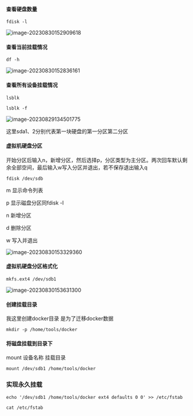 #### 查看硬盘数量 

```shell
fdisk -l
```

![image-20230830152909618](https://chunhui-a.oss-cn-nanjing.aliyuncs.com/typora/img/image-20230830152909618.png)

#### 查看当前挂载情况

```shell
df -h
```

![image-20230830152836161](https://chunhui-a.oss-cn-nanjing.aliyuncs.com/typora/img/image-20230830152836161.png)

#### 查看所有设备挂载情况

```
lsblk
```

```
lsblk -f
```

![image-20230829134501775](https://chunhui-a.oss-cn-nanjing.aliyuncs.com/typora/img/image-20230829134501775.png)

 这里sda1、2分别代表第一块硬盘的第一分区第二分区

#### 虚拟机硬盘分区

开始分区后输入n，新增分区，然后选择p，分区类型为主分区。两次回车默认剩余全部空间，最后输入w写入分区并退出，若不保存退出输入q

```shell
fdisk /dev/sdb
```

m    显示命令列表

p    显示磁盘分区同fdisk -l

n    新增分区

d    删除分区

w    写入并退出

![image-20230830153329360](https://chunhui-a.oss-cn-nanjing.aliyuncs.com/typora/img/image-20230830153329360.png)

#### 虚拟机硬盘分区格式化

```
mkfs.ext4 /dev/sdb1 
```

![image-20230830153631300](https://chunhui-a.oss-cn-nanjing.aliyuncs.com/typora/img/image-20230830153631300.png)

#### 创建挂载目录

我这里创建docker目录 是为了迁移docker数据

```shell
mkdir -p /home/tools/docker
```

#### 将磁盘挂载到目录下

mount   设备名称    挂载目录  

```shell
mount /dev/sdb1 /home/tools/docker
```

### 实现永久挂载

```shell
echo '/dev/sdb1 /home/tools/docker ext4 defaults 0 0' >> /etc/fstab
```

```shell
cat /etc/fstab
```

